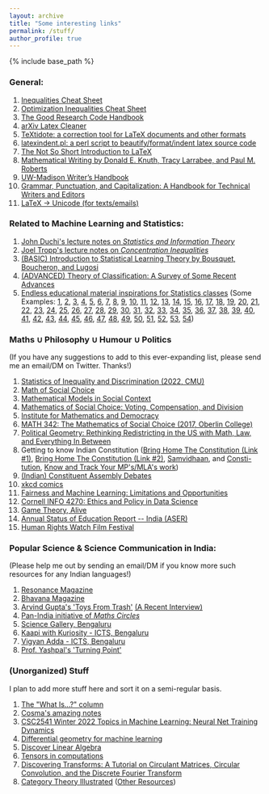 ```yaml
---
layout: archive
title: "Some interesting links"
permalink: /stuff/
author_profile: true
---
```

{% include base_path %}

### General:
1. [Inequalities Cheat Sheet](http://www.lkozma.net/inequalities_cheat_sheet/)
2. [Optimization Inequalities Cheat Sheet](https://fa.bianp.net/blog/2017/optimization-inequalities-cheatsheet/)
3. [The Good Research Code Handbook](https://goodresearch.dev/index.html)
4. [arXiv Latex Cleaner](https://github.com/google-research/arxiv-latex-cleaner)
5. [TeXtidote: a correction tool for LaTeX documents and other formats](https://github.com/sylvainhalle/textidote)
6. [latexindent.pl: a perl script to beautify/format/indent latex source code](https://github.com/cmhughes/latexindent.pl)
7. [The Not So Short Introduction to LaTeX](https://tobi.oetiker.ch/lshort/lshort.pdf)
8. [Mathematical Writing by Donald E. Knuth, Tracy Larrabee, and Paul M. Roberts](https://jmlr.csail.mit.edu/reviewing-papers/knuth_mathematical_writing.pdf)
9. [UW-Madison Writer’s Handbook](https://writing.wisc.edu/handbook/)
10. [Grammar, Punctuation, and Capitalization: A Handbook for Technical Writers and Editors](https://ntrs.nasa.gov/citations/19900017394)
11. [LaTeX -> Unicode (for texts/emails)](https://www.unicodeit.net/)

### Related to Machine Learning and Statistics:
1. [John Duchi's lecture notes on _Statistics and Information Theory_](https://web.stanford.edu/class/stats311/lecture-notes.pdf)
2. [Joel Tropp's lecture notes on _Concentration Inequalities_](https://tropp.caltech.edu/notes/Tro21-Probability-High-LN-corr.pdf)
3. [(BASIC) Introduction to Statistical Learning Theory by Bousquet, Boucheron, and Lugosi](https://econ.upf.edu/~lugosi/mlss_slt.pdf)
4. [(ADVANCED) Theory of Classification: A Survey of Some Recent Advances](https://econ.upf.edu/~lugosi/esaimsurvey.pdf)
5. [Endless educational material inspirations for Statistics classes](https://www.tandfonline.com/loi/utas20) (Some Examples: [1](https://www.tandfonline.com/doi/abs/10.1198/0003130042836), [2](https://www.jstor.org/stable/2685844), [3](https://www.tandfonline.com/doi/full/10.1080/00031305.2020.1717620), [4](https://www.tandfonline.com/doi/full/10.1080/00031305.2019.1583913), [5](https://www.jstor.org/stable/2683975), [6](https://www.jstor.org/stable/2684491), [7](https://www.jstor.org/stable/2685679), [8](https://www.jstor.org/stable/2684602), [9](https://www.jstor.org/stable/2685208), [10](https://www.jstor.org/stable/2685173), [11](https://www.tandfonline.com/doi/abs/10.1080/00031305.1998.10480559), [12](https://www.jstor.org/stable/2684093), [13](https://www.jstor.org/stable/2685871), [14](https://www.jstor.org/stable/2683166), [15](https://www.tandfonline.com/doi/abs/10.1198/000313001300339897), [16](https://www.jstor.org/stable/2684568), [17](https://www.jstor.org/stable/2683942), [18](https://www.jstor.org/stable/2684511), [19](https://www.tandfonline.com/doi/abs/10.1080/00031305.2000.10474526), [20](https://www.jstor.org/stable/2683105), [21](https://www.jstor.org/stable/2685338), [22](https://www.jstor.org/stable/2684808), [23](https://www.tandfonline.com/doi/abs/10.1198/tast.2009.08210), [24](https://www.jstor.org/stable/2683704), [25](https://www.jstor.org/stable/2684811), [26](https://www.jstor.org/stable/2682899), [27](https://www.jstor.org/stable/2684616), [28](https://www.jstor.org/stable/2683247), [29](https://www.tandfonline.com/doi/abs/10.1198/000313001317098149), [30](https://www.jstor.org/stable/2685201), [31](https://www.jstor.org/stable/2685133), [32](https://www.tandfonline.com/doi/abs/10.1198/000313002753631330), [33](https://www.jstor.org/stable/2684655), [34](https://www.jstor.org/stable/2684655), [35](https://www.jstor.org/stable/2683467), [36](https://www.tandfonline.com/doi/abs/10.1198/0003130031630), [37](https://www.jstor.org/stable/2684922), [38](https://www.jstor.org/stable/2683222), [39](https://www.jstor.org/stable/2685328), [40](https://www.jstor.org/stable/2685031), [41](https://www.tandfonline.com/doi/abs/10.1198/tast.2010.09132), [42](https://www.jstor.org/stable/2684086), [43](https://www.tandfonline.com/doi/abs/10.1080/00031305.1998.10480530), [44](https://www.tandfonline.com/doi/abs/10.1198/0003130032413), [45](https://www.jstor.org/stable/2684309), [46](https://www.tandfonline.com/doi/abs/10.1198/tast.2009.08205), [47](https://www.tandfonline.com/doi/abs/10.1080/00031305.1997.10473959), [48](https://www.tandfonline.com/doi/full/10.1080/00031305.2015.1089789), [49](https://www.jstor.org/stable/2685084), [50](http://www.stat.columbia.edu/~gelman/research/published/asa_pvalues.pdf), [51](https://www.jstor.org/stable/2683253), [52](https://www.jstor.org/stable/2685212), [53](https://www.tandfonline.com/doi/abs/10.1198/tast.2010.09058), [54](https://www.tandfonline.com/doi/abs/10.1198/000313008X332421))

### Maths $\cup$ Philosophy $\cup$ Humour $\cup$ Politics
(If you have any suggestions to add to this ever-expanding list, please send me an email/DM on Twitter. Thanks!)
1. [Statistics of Inequality and Discrimination (2022, CMU)](https://www.stat.cmu.edu/~cshalizi/ineq/22/)
2. [Math of Social Choice](https://sites.tufts.edu/socialchoice/)
3. [Mathematical Models in Social Context](https://sites.tufts.edu/models/)
4. [Mathematics of Social Choice: Voting, Compensation, and Division](https://www.google.com/books/edition/Mathematics_of_Social_Choice/dccBaphP1G4C?hl=en&gbpv=0)
5. [Institute for Mathematics and Democracy](https://mathematics-democracy-institute.org/education-resources/)
6. [MATH 342: The Mathematics of Social Choice (2017, Oberlin College)](https://www2.oberlin.edu/faculty/kwoods/math342.html)
7. [Political Geometry: Rethinking Redistricting in the US with Math, Law, and Everything In Between](https://mggg.org/gerrybook.html)
8. Getting to know Indian Constitution ([Bring Home The Constitution (Link #1)](https://www.youtube.com/playlist?list=PLD0K3mAIEYxfWmrxdp8McNBDwCDWI2URk), [Bring Home The Constitution (Link #2)](https://koodam.org/#primary), [Samvidhaan](https://www.youtube.com/watch?v=0U9KDQnIsNk), and [Consti-tution](https://www.newslaundry.com/consti-tuition), [Know and Track Your MP's/MLA's work](https://prsindia.org/))
9. [(Indian) Constituent Assembly Debates](https://www.constitutionofindia.net/constitution-assembly-debates/)
10. [xkcd comics](https://xkcd.com/)
11. [Fairness and Machine Learning: Limitations and Opportunities](https://fairmlbook.org/)
12. [Cornell INFO 4270: Ethics and Policy in Data Science](https://docs.google.com/document/d/1GV97qqvjQNvyM2I01vuRaAwHe9pQAZ9pbP7KkKveg1o/edit)
13. [Game Theory, Alive](https://homes.cs.washington.edu/~karlin/GameTheoryBook.pdf)
14. [Annual Status of Education Report -- India (ASER)](https://asercentre.org/)
15. [Human Rights Watch Film Festival](https://ff.hrw.org/)

### Popular Science & Science Communication in India:
(Please help me out by sending an email/DM if you know more such resources for any Indian languages!)
1. [Resonance Magazine](https://www.ias.ac.in/listing/issues/reso)
2. [Bhavana Magazine](https://bhavana.org.in/)
3. [Arvind Gupta's 'Toys From Trash'](http://arvindguptatoys.com/) [(A Recent Interview)](https://www.youtube.com/watch?v=1ZItgy0yKP0)
4. [Pan-India initiative of _Maths Circles_](https://www.icts.res.in/outreach/maths-circle-india)
5. [Science Gallery, Bengaluru](https://bengaluru.sciencegallery.com/)
6. [Kaapi with Kuriosity - ICTS, Bengaluru](https://www.icts.res.in/outreach/kaapi-with-kuriosity)
7. [Vigyan Adda - ICTS, Bengaluru](https://www.icts.res.in/outreach/vigyan-adda)
8. [Prof. Yashpal's 'Turning Point'](https://scroll.in/video/845070/watch-this-film-is-a-tribute-to-scientist-yash-pal-1926-2017-who-made-science-easy-for-children)

### (Unorganized) Stuff

I plan to add more stuff here and sort it on a semi-regular basis.

1. [The "What Is...?" column](https://arminstraub.com/math/what-is-column)
2. [Cosma's amazing notes](http://bactra.org/notebooks/)
3. [CSC2541 Winter 2022 Topics in Machine Learning: Neural Net Training Dynamics](https://www.cs.toronto.edu/~rgrosse/courses/csc2541_2022/)
4. [Differential geometry for machine learning](https://metacademy.org/roadmaps/rgrosse/dgml)
5. [Discover Linear Algebra](https://people.cs.uchicago.edu/~laci/HANDOUTS/linalgbook.pdf)
6. [Tensors in computations](https://arxiv.org/abs/2106.08090)
7. [Discovering Transforms: A Tutorial on Circulant Matrices, Circular Convolution, and the Discrete Fourier Transform](https://arxiv.org/abs/1805.05533)
8. [Category Theory Illustrated](https://abuseofnotation.github.io/category-theory-illustrated/) ([Other Resources](https://github.com/prathyvsh/category-theory-resources))

<!---
<details>
 <summary><b>(Unorganized) Stuff</b></summary>
</details>
--->

<!---
**Personal Library**
 
| Author | Title | Subject/Genre | Notes |
| ----------- | ----------- | ----------- | ----------- |
| Stern, Jessica and Berger, J.M. | ISIS - State of Terror | Politics |  |
| Jha, D.N. | The Myth of Holy Cow | History |  |
| Nasar, Sylvia | A Beautiful Mind | Biography |  |
| Farmelo, Graham | The Strangest Man | Biography |  |
| Schama, Simon | Belonging: The Story of Jews | History |  |
| Sobel, Dava | Longitude | Science History |  |
| Cathcart, Thomas & Klein, Daniel | Plato and Platypus Walk Into A Bar: Understanding Philosophy Through Jokes | Philosophy |  |
| Satrapi, Marjane | Persepolis | Memoir |  |
| Spiegelman, Art | Maus | Memoir |  |
| Weinberg, Steven | To Explain The World | Science History |  |
| Lahiri, Jhumpa | In Other Words | Non-fiction |  |
| Smith, Keri | Wreck This Journal | Journalling |  |
| Feynman, Richard | Surely You're Joking, Mr. Feynman | Memoir |  |
| Khetan, Ashish | Undercover | Political History |  |
| Rajan, Nalini | The Story of Secularism | History |  |
| Fry, Stephen | Mythos | Mythology |  |
| Sagan, Carl | Pale Blue Dot | Popular Science |  |
| Sainath, P. | Everybody Loves A Good Drought | Politics |  |
| Moore, Alan | Watchmen | Science-fiction |  |
| Morrison, Grant & Mahnke, Doug & Jones, J.G. | Final Crisis | Science-fiction |  |
| Herbert, Frank | Dune | Science-fiction |  |
| Weir, Andy | The Martian | Science-fiction |  |
| Hedayat, Sadegh | The Blind Owl | Fiction |  |
| Murakami, Haruki | The Wind Up Bird Chronicles | Fiction |  | 
| Pynchon, Thomas | Gravity's Rainbow | Historical Fiction |  |
| Rowling, J.K. | Harry Potter & The Prisoner Of Azkaban | Fantasy |  |
| Rowling, J.K. | Harry Potter & The Order of The Phoenix | Fantasy |  |
| Rowling, J.K. | Tales of Beedle the Bard | Fantasy |  |
| Tolkien, J.R.R. | The Hobbit | Fantasy |  |
| Tolkien, J.R.R. | The Lord of the Rings Trilogy | Fantasy |  |
| Tolkien, J.R.R. | Children of Hurin | Fantasy |  |
| Tolkien, J.R.R. | Silmarilion | Fantasy |  |
| Tolkien, J.R.R. | Unfinished Tales | Fantasy |  | 
| Tolkien, J.R.R. | The Legend of Sigurd and Gudrun | Fantasy |  |
| Paolini, Christopher | Eragon | Fantasy |  | 
| Rushdie, Salman | Midnight's Children | Fiction |  | 
| Lutgendorf, Philip | Tulsidas: The Epic of Rama Volume 1 | Fiction |  | 
| Funke, Cornelia | The Thief Lord | Fiction |  | 
| Zafón, Carlos Ruiz | The Shadow of the Wind | Fiction |  | 
| Singh, Khushwant | Train to Pakistan | Fiction |  |
| Tharoor, Shashi | The Great Indian Novel | Fiction |  |
| Wodehouse, P.G. | The Best of PG Wodehouse | Fiction |  |
| Wodehouse, P.G. | P G Wodehouse Collection Vol. I | Fiction | on Audible |
| Doyle, Arthur C. | Sherlock Holmes: The Definitive Collection | Fiction | on Audible |
| Sharma, Pandit Vishnu & Chandiramani, G.L. | Panchtantra | Fiction | on Audible |

> _More titles to be added soon..._


# Interesting papers, articles, blogs, books...

## Interesting Blogs on Machine Learning, Maths, and Computer Science

1. [Distill.pub](https://distill.pub)
2. https://blog.christianperone.com/page/3/
3. https://t.co/qvqNbaIXxR?amp=1
4. Entropic Flow: https://meisong541.github.io/
5. https://onionesquereality.wordpress.com/index-all-posts/
6. Inference.vc
7. Off the convex path
8. CalculatedContent
9. A Butterfly Valley
10. https://locuslab.github.io/
11. I'm a bandit - Bubeck
12. https://lilianweng.github.io/lil-log/
13. Francis Bach's blog
14. https://vincentherrmann.github.io/blog/wasserstein/
15. fa.bianp.net
16. http://blog.mrtz.org/2013/09/07/the-zen-of-gradient-descent.html
17. mloss.org - ML open source sorftware
18. Libres pensées d'un mathématicien ordinaire - http://djalil.chafai.net/blog/
19. https://rufflewind.com/2016-12-30/reverse-mode-automatic-differentiation
20. https://wiseodd.github.io/techblog/
21. http://www.physicsmeetsml.org
22. https://tuananhle.co.uk/notes/
23. https://timvieira.github.io/blog/
24. https://ajolicoeur.wordpress.com/adversarial-score-matching-and-consistent-sampling/
25. Understanding NTK: Rajat's Blog
26. Vene.ro: https://vene.ro/blog/mirror-descent.html
27. https://speechbrain.github.io/
28. preetum.nakkiran.org/misc/gauss
29. https://nhigham.com/category/what-is/
30. http://www.pokutta.com/blog/
31. https://nuit-blanche.blogspot.com

> More to be added.

### Problem Solving Techniques in Maths
1. tricki.org/article/Create_an_epsilon_of_room
2. tricki.org/article/Existence_proofs

> More to be added.

### Scientific computing:
1. netlib.org/misc/faq.html#2.1
2. netlib.org/bib/gams.html
3. solon.cma.univie.ac.at/glopt.html

> More to be added.

### Interesting blog on Compressed Sensing:
1. https://nuit-blanche.blogspot.com/search/label/grouptesting

> More to be added.

### Deep Learning & PyTorch
1. https://fleuret.org/dlc/

> More to be added.

--->

<!---
## Books (genre-wise)

> To be updated soon.

## Machine Learning and Deep Learning 

> To be updated soon.

## Computers and Computing

> To be updated soon.

## Geometric Deep Learning

> To be updated soon.

## Causal Inference-based Machine Learning

> To be updated soon.


## Interesting Links for GROUP THEORY

> To be updated soon.

-->

<!---
List of Books I own (/used to)

Academic
Analysis-I by Tao (with me)
Principles of Quantum Mechanics by R Shankar (with me)
BM Sharma - Optics, Mechanis I (with me)
Quantum Mechanics by J Sakurai (with me)
Lectures on Quantum Mechanics by Dirac (with me)
Intro to algorithms by T. Cormen (with me)
Power systems switchgear & protection (missing/left it somewhere deliberately)
Sadiku - Electrical Circuits (Missing/I left in Jamnagar)
Arfken & Weber - maths for scientists and engineers (missing)
A first book of Quantum field theory by A. Lahiri (missing)
Complex Variables (Cambridge) - Fokas and Albowitz (missing)
Classical Mechanics - PS Joag, NC Rana (Missing)
PRINCIPLES OF MATHEMATICAL Analysis - Rudin (with me)
Electrodynamics by J D Jackson (lost)
Signals and Systems by Oppenheim - with me
Data structures and algorithms in C - Mark Weiss (with me)
Understanding Machine Learning : From Theory to Algorithms (with me)
Matrix Analysis by Horn & Johnson (with me)
Analysis by It's History by E. Hairer & G. Wanner (with me, photocopy)
Mathematical Analysis (Functions of one variable) by Mariano Giaquinta & Giuseppe Modica - (with me, photocopy)
The Cauchy-Schwarz Masterclass by J. Michael Steele (with me)


Popular/Recreational Science
Six easy pieces by R Feynman (with me)
Skywatching (Fog City Press) (with me)
Feynman's Tips on Physics (with me)
What if? XKCD (with me)
The changing universe Big bang and after (new horizons publications) (with me)
The Magical Maze by Ian Stewart (with me)
Ruler & Compass by Andrew Sutton (with me) - Wooden Books Publication Series
Questions and Problems in School Physics by I.Tarasov and A. Tarasova (with me)
Mathematical Circles (Russian Experience) - lost
Does God Play Dice by Ian Stewart (with me)
Game, Set And Math by Ian Stewart (with me)
Things to make and do in the fourth dimension by Matt Parker (with me)
Through Two Doors at Once by Anil Ananthaswamy (with me)
Mathematics Magic & Mystery by Martin Gardner (with me)
The Nothing That Is Zero: A Natural History Of Zero by Robert Kaplan (with me)
One, Two, Three,... Infinity by George Gamow (with me)
The Creation Of The Universe by George Gamow (with me)
The Descent of Man by Charles Darwin (with me)
Short history of nearly everything (I have)
Feynman's Tips on Physics (I have)
For the Love of Physics by Walter Lewin (with me)
Science for everyone: Nature of Magnetism (with me)
relativity - the special and general theory by A Einstein (with me)
The Strange Theory of the Quantum by Banesh Hoffman (with me)
How To Solve It by George Polya (with me)
Problems in Physics by S. S. Krotov (Science for Everyone series) (with me)
What is Life? By Schrödinger (with me)
The Mathematical Mechanic by Mark Levi (with me)
Quantum Revolution I: The Breakthrough by G Venkatraman (with me)
Why Are Things The Way They Are? By G Venkatraman (with me)



Miscellaneous
Kaplan GRE book (with me, at home)
Princeton GRE Prep (with me)

-->
